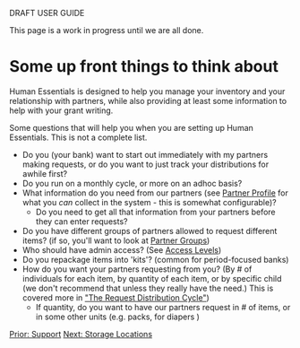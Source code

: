 DRAFT USER GUIDE

This page is a work in progress until we are all done.

# Some up front things to think about

Human Essentials is designed to help you manage your inventory and your relationship with partners, while also providing at least some information to help with your grant writing.

Some questions that will help you when you are setting up Human Essentials.  This is not a complete list.

- Do you (your bank) want to start out immediately with my partners making requests, or do you want to just track your distributions for awhile first?
- Do you run on a monthly cycle, or more on an adhoc basis?
- What information do you need from our partners (see [Partner Profile](pm_partner_profiles.md) for what you *can* collect in the system - this is somewhat configurable)?
  - Do you need to get all that information from your partners before they can enter requests? 
- Do you have different groups of partners allowed to request different items? (if so, you'll want to look at [Partner Groups](pm_))
- Who should have admin access?  (See [Access Levels](getting_started_access_levels.md))
- Do you repackage items into 'kits'? (common for period-focused banks)
- How do you want your partners requesting from you?  (By # of individuals for each item, by quantity of each item, or by specific child (we don't recommend that unless they really have the need.) This is covered more in ["The Request Distribution Cycle"](pm_request_distribution_cycle.md))
  - If quantity, do you want to have our partners request in # of items, or in some other units (e.g. packs, for diapers )

[Prior: Support](intro_ii.md) [Next: Storage Locations](getting_started_storage_locations.md)

